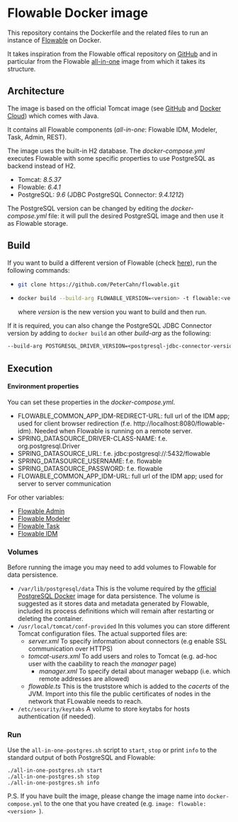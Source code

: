 # Flowable Docker image
This repository contains the Dockerfile and the related files to run an instance of [Flowable](https://www.flowable.org/) on Docker.

It takes inspiration from the Flowable offical repository on [GitHub](https://github.com/flowable/flowable-engine) and in particular from the Flowable [all-in-one](https://github.com/flowable/flowable-engine/tree/master/docker/all-in-one) image from which it takes its structure.

## Architecture
The image is based on the official Tomcat image (see [GitHub](https://github.com/docker-library/tomcat) and [Docker Cloud](https://hub.docker.com/_/tomcat)) which comes with Java.

It contains all Flowable components (*all-in-one*: Flowable IDM, Modeler, Task, Admin, REST).

The image uses the built-in H2 database. The *docker-compose.yml* executes Flowable with some specific properties to use PostgreSQL as backend instead of H2.
* Tomcat: *8.5.37*
* Flowable: *6.4.1*
* PostgreSQL: *9.6* (JDBC PostgreSQL Connector: *9.4.1212*)

The PostgreSQL version can be changed by editing the *docker-compose.yml* file: it will pull the desired PostgreSQL image and then use it as Flowable storage.

## Build
If you want to build a different version of Flowable (check [here](https://github.com/flowable/flowable-engine/releases)), run the following commands:
*   ```bash
    git clone https://github.com/PeterCahn/flowable.git
    ```
*   ```bash
    docker build --build-arg FLOWABLE_VERSION=<version> -t flowable:<version> .
    ```
    where *version* is the new version you want to build and then run.

If it is required, you can also change the PostgreSQL JDBC Connector version by adding to ```docker build``` an other *build-arg* as the following:

``` Dockerfile
--build-arg POSTGRESQL_DRIVER_VERSION=<postgresql-jdbc-connector-version>
```

## Execution

#### Environment properties 

You can set these properties in the *docker-compose.yml*.

* FLOWABLE_COMMON_APP_IDM-REDIRECT-URL: full url of the IDM app; used for client browser redirection (f.e. http://localhost:8080/flowable-idm). Needed when Flowable is running on a remote server.
* SPRING_DATASOURCE_DRIVER-CLASS-NAME: f.e. org.postgresql.Driver
* SPRING_DATASOURCE_URL: f.e. jdbc:postgresql://:5432/flowable
* SPRING_DATASOURCE_USERNAME: f.e. flowable
* SPRING_DATASOURCE_PASSWORD: f.e. flowable
* FLOWABLE_COMMON_APP_IDM-URL: full url of the IDM app; used for server to server communication

For other variables: 
* [Flowable Admin](https://hub.docker.com/r/flowable/flowable-admin)
* [Flowable Modeler](https://hub.docker.com/r/flowable/flowable-modeler)
* [Flowable Task](https://hub.docker.com/r/flowable/flowable-task)
* [Flowable IDM](https://hub.docker.com/r/flowable/flowable-idm)

### Volumes

Before running the image you may need to add volumes to Flowable for data persistence. 

* ```/var/lib/postgresql/data```
    This is the volume required by the [official PostgreSQL Docker](https://hub.docker.com/_/postgres/) image for data persistence. The volume is suggested as it stores data and metadata generated by Flowable, included its process definitions which will remain after restarting or deleting the container.
* ```/usr/local/tomcat/conf-provided```
    In this volumes you can store different Tomcat configuration files. The actual supported files are:
    * *server.xml*
    To specify information about connectors (e.g enable SSL communication over HTTPS)
    * *tomcat-users.xml*
    To add users and roles to Tomcat (e.g. ad-hoc user with the caability to reach the *manager* page)
        * *manager.xml*
        To specify detail about manager webapp (i.e. which remote addresses are allowed)
    * *flowable.ts*
    This is the truststore which is added to the *cacerts* of the JVM. Import into this file the public certificates of nodes in the network that FLowable needs to reach.
* ```/etc/security/keytabs```
A volume to store keytabs for hosts authentication (if needed).

### Run

Use the `all-in-one-postgres.sh` script to `start`, `stop` or print `info` to the standard output of both PostgreSQL and Flowable:

 	./all-in-one-postgres.sh start
 	./all-in-one-postgres.sh stop
 	./all-in-one-postgres.sh info

P.S. If you have built the image, please change the image name into `docker-compose.yml` to the one that you have created (e.g. ```image: flowable:<version> ```).
